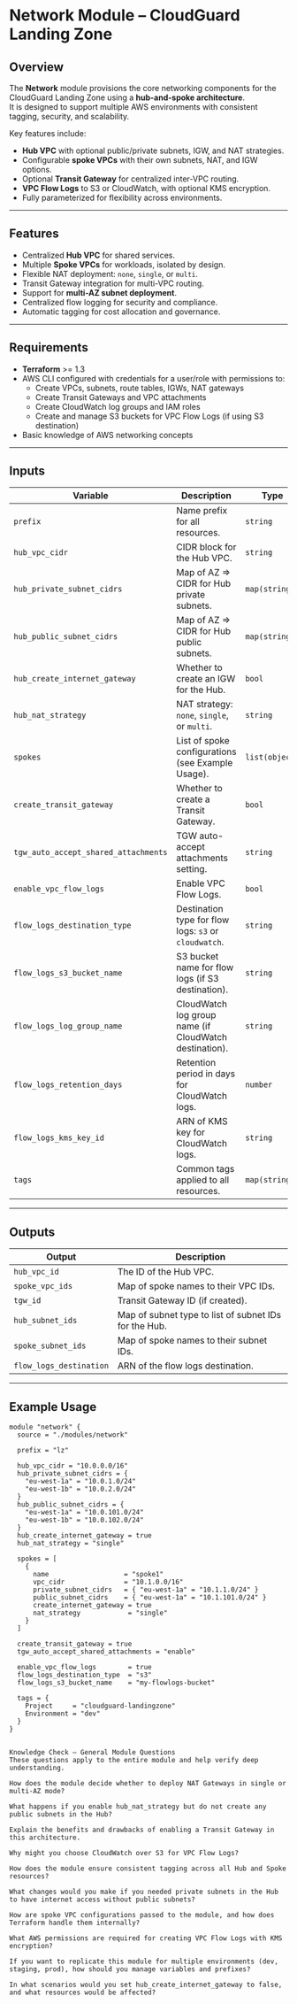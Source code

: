 # Network Module – CloudGuard Landing Zone

## Overview
The **Network** module provisions the core networking components for the CloudGuard Landing Zone using a **hub-and-spoke architecture**.  
It is designed to support multiple AWS environments with consistent tagging, security, and scalability.

Key features include:
- **Hub VPC** with optional public/private subnets, IGW, and NAT strategies.
- Configurable **spoke VPCs** with their own subnets, NAT, and IGW options.
- Optional **Transit Gateway** for centralized inter-VPC routing.
- **VPC Flow Logs** to S3 or CloudWatch, with optional KMS encryption.
- Fully parameterized for flexibility across environments.

---

## Features
- Centralized **Hub VPC** for shared services.
- Multiple **Spoke VPCs** for workloads, isolated by design.
- Flexible NAT deployment: `none`, `single`, or `multi`.
- Transit Gateway integration for multi-VPC routing.
- Support for **multi-AZ subnet deployment**.
- Centralized flow logging for security and compliance.
- Automatic tagging for cost allocation and governance.

---

## Requirements
- **Terraform** >= 1.3
- AWS CLI configured with credentials for a user/role with permissions to:
  - Create VPCs, subnets, route tables, IGWs, NAT gateways
  - Create Transit Gateways and VPC attachments
  - Create CloudWatch log groups and IAM roles
  - Create and manage S3 buckets for VPC Flow Logs (if using S3 destination)
- Basic knowledge of AWS networking concepts

---

## Inputs

| Variable | Description | Type | Default | Required |
|----------|-------------|------|---------|----------|
| `prefix` | Name prefix for all resources. | `string` | n/a | yes |
| `hub_vpc_cidr` | CIDR block for the Hub VPC. | `string` | n/a | yes |
| `hub_private_subnet_cidrs` | Map of AZ => CIDR for Hub private subnets. | `map(string)` | `{}` | yes |
| `hub_public_subnet_cidrs` | Map of AZ => CIDR for Hub public subnets. | `map(string)` | `{}` | no |
| `hub_create_internet_gateway` | Whether to create an IGW for the Hub. | `bool` | `true` | no |
| `hub_nat_strategy` | NAT strategy: `none`, `single`, or `multi`. | `string` | `"none"` | no |
| `spokes` | List of spoke configurations (see Example Usage). | `list(object)` | `[]` | no |
| `create_transit_gateway` | Whether to create a Transit Gateway. | `bool` | `false` | no |
| `tgw_auto_accept_shared_attachments` | TGW auto-accept attachments setting. | `string` | `"disable"` | no |
| `enable_vpc_flow_logs` | Enable VPC Flow Logs. | `bool` | `false` | no |
| `flow_logs_destination_type` | Destination type for flow logs: `s3` or `cloudwatch`. | `string` | `"s3"` | no |
| `flow_logs_s3_bucket_name` | S3 bucket name for flow logs (if S3 destination). | `string` | `""` | conditional |
| `flow_logs_log_group_name` | CloudWatch log group name (if CloudWatch destination). | `string` | `""` | conditional |
| `flow_logs_retention_days` | Retention period in days for CloudWatch logs. | `number` | `90` | no |
| `flow_logs_kms_key_id` | ARN of KMS key for CloudWatch logs. | `string` | `""` | no |
| `tags` | Common tags applied to all resources. | `map(string)` | `{}` | no |

---

## Outputs

| Output | Description |
|--------|-------------|
| `hub_vpc_id` | The ID of the Hub VPC. |
| `spoke_vpc_ids` | Map of spoke names to their VPC IDs. |
| `tgw_id` | Transit Gateway ID (if created). |
| `hub_subnet_ids` | Map of subnet type to list of subnet IDs for the Hub. |
| `spoke_subnet_ids` | Map of spoke names to their subnet IDs. |
| `flow_logs_destination` | ARN of the flow logs destination. |

---

## Example Usage

```hcl
module "network" {
  source = "./modules/network"

  prefix = "lz"

  hub_vpc_cidr = "10.0.0.0/16"
  hub_private_subnet_cidrs = {
    "eu-west-1a" = "10.0.1.0/24"
    "eu-west-1b" = "10.0.2.0/24"
  }
  hub_public_subnet_cidrs = {
    "eu-west-1a" = "10.0.101.0/24"
    "eu-west-1b" = "10.0.102.0/24"
  }
  hub_create_internet_gateway = true
  hub_nat_strategy = "single"

  spokes = [
    {
      name                   = "spoke1"
      vpc_cidr               = "10.1.0.0/16"
      private_subnet_cidrs   = { "eu-west-1a" = "10.1.1.0/24" }
      public_subnet_cidrs    = { "eu-west-1a" = "10.1.101.0/24" }
      create_internet_gateway = true
      nat_strategy            = "single"
    }
  ]

  create_transit_gateway = true
  tgw_auto_accept_shared_attachments = "enable"

  enable_vpc_flow_logs        = true
  flow_logs_destination_type  = "s3"
  flow_logs_s3_bucket_name    = "my-flowlogs-bucket"

  tags = {
    Project     = "cloudguard-landingzone"
    Environment = "dev"
  }
}


Knowledge Check – General Module Questions
These questions apply to the entire module and help verify deep understanding.

How does the module decide whether to deploy NAT Gateways in single or multi-AZ mode?

What happens if you enable hub_nat_strategy but do not create any public subnets in the Hub?

Explain the benefits and drawbacks of enabling a Transit Gateway in this architecture.

Why might you choose CloudWatch over S3 for VPC Flow Logs?

How does the module ensure consistent tagging across all Hub and Spoke resources?

What changes would you make if you needed private subnets in the Hub to have internet access without public subnets?

How are spoke VPC configurations passed to the module, and how does Terraform handle them internally?

What AWS permissions are required for creating VPC Flow Logs with KMS encryption?

If you want to replicate this module for multiple environments (dev, staging, prod), how should you manage variables and prefixes?

In what scenarios would you set hub_create_internet_gateway to false, and what resources would be affected?